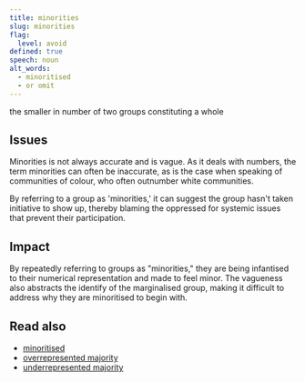 ```yaml
---
title: minorities
slug: minorities
flag:
  level: avoid
defined: true
speech: noun
alt_words:
  - minoritised
  - or omit
---
```


the smaller in number of two groups constituting a whole

## Issues

Minorities is not always accurate and is vague. As it deals with numbers, the term minorities can often be inaccurate, as is the case when speaking of communities of colour, who often outnumber white communities.

By referring to a group as 'minorities,' it can suggest the group hasn't taken initiative to show up, thereby blaming the oppressed for systemic issues that prevent their participation.

## Impact

By repeatedly referring to groups as "minorities," they are being infantised to their numerical representation and made to feel minor. The vagueness also abstracts the identify of the marginalised group, making it difficult to address why they are minoritised to begin with.

## Read also

- [minoritised](/definitions/minoritised)
- [overrepresented majority](/definitions/overrepresented-majority)
- [underrepresented majority](/definitions/underrepresented-minority)
